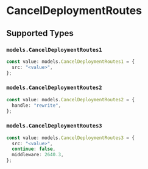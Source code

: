 # CancelDeploymentRoutes


## Supported Types

### `models.CancelDeploymentRoutes1`

```typescript
const value: models.CancelDeploymentRoutes1 = {
  src: "<value>",
};
```

### `models.CancelDeploymentRoutes2`

```typescript
const value: models.CancelDeploymentRoutes2 = {
  handle: "rewrite",
};
```

### `models.CancelDeploymentRoutes3`

```typescript
const value: models.CancelDeploymentRoutes3 = {
  src: "<value>",
  continue: false,
  middleware: 2640.3,
};
```

